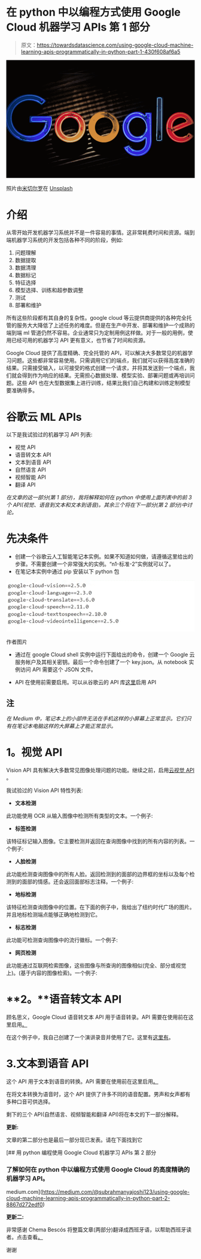 # 在 python 中以编程方式使用 Google Cloud 机器学习 APIs 第 1 部分

> 原文：<https://towardsdatascience.com/using-google-cloud-machine-learning-apis-programmatically-in-python-part-1-430f608af6a5>

![](img/4b11eb2d80c9a80c99857922eadbbe63.png)

照片由[米切尔罗](https://unsplash.com/@mitchel3uo?utm_source=unsplash&utm_medium=referral&utm_content=creditCopyText)在 [Unsplash](https://unsplash.com/s/photos/google-logo?utm_source=unsplash&utm_medium=referral&utm_content=creditCopyText)

# 介绍

从零开始开发机器学习系统并不是一件容易的事情。这非常耗费时间和资源。端到端机器学习系统的开发包括各种不同的阶段，例如:

1.  问题理解
2.  数据提取
3.  数据清理
4.  数据标记
5.  特征选择
6.  模型选择、训练和超参数调整
7.  测试
8.  部署和维护

所有这些阶段都有其自身的复杂性。google cloud 等云提供商提供的各种完全托管的服务大大降低了上述任务的难度。但是在生产中开发、部署和维护一个成熟的端到端 ml 管道仍然不容易。企业通常只为定制用例这样做。对于一般的用例，使用已经可用的机器学习 API 更有意义，也节省了时间和资源。

Google Cloud 提供了高度精确、完全托管的 API，可以解决大多数常见的机器学习问题。这些都非常容易使用。只需调用它们的端点，我们就可以获得高度准确的结果。只需接受输入，以可接受的格式创建一个请求，并将其发送到一个端点，我们就会得到作为响应的结果。无需担心数据处理、模型实验、部署问题或再培训问题。这些 API 也在大型数据集上进行训练，结果比我们自己构建和训练定制模型要准确得多。

# 谷歌云 ML APIs

以下是我试验过的机器学习 API 列表:

*   视觉 API
*   语音转文本 API
*   文本到语音 API
*   自然语言 API
*   视频智能 API
*   翻译 API

*在文章的这一部分(第 1 部分)，我将解释如何在 python 中使用上面列表中的前 3 个 API(视觉、语音到文本和文本到语音)。其余三个将在下一部分(第 2 部分)中讨论。*

# 先决条件

*   创建一个谷歌云人工智能笔记本实例。如果不知道如何做，请遵循这里给出的步骤。不需要创建一个非常强大的实例。“n1-标准-2”实例就可以了。
*   在笔记本实例中通过 pip 安装以下 python 包

![](img/2837b198ff7c4f7ecc9d7e3b4b8348e1.png)

作者图片

*   通过在 google Cloud shell 实例中运行下面给出的命令，创建一个 Google 云服务帐户及其相关密钥。最后一个命令创建了一个 key.json。从 notebook 实例访问 API 需要这个 JSON 文件。

*   API 在使用前需要启用。可以从谷歌云的 API 库[这里](https://console.cloud.google.com/apis/library?project=text-analysis-323506)启用 API

## **注**

*在 Medium 中，笔记本上的小部件无法在手机这样的小屏幕上正常显示。它们只有在笔记本电脑这样的大屏幕上才能正常显示。*

# **1。视觉 API**

Vision API 具有解决大多数常见图像处理问题的功能。继续之前，启用[云视觉 API](https://console.cloud.google.com/apis/library/vision.googleapis.com) 。

我试验过的 Vision API 特性列表:

*   **文本检测**

此功能使用 OCR 从输入图像中检测所有类型的文本。一个例子:

*   **标签检测**

该特征标记输入图像。它主要检测并返回在查询图像中找到的所有内容的列表。一个例子:

*   **人脸检测**

此功能检测查询图像中的所有人脸。返回检测到的面部的边界框的坐标以及每个检测到的面部的情感。还会返回面部标志注释。一个例子:

*   **地标检测**

该特征检测查询图像中的位置。在下面的例子中，我给出了纽约时代广场的图片。并且地标检测端点能够正确地检测到它。

*   **标志检测**

此功能可检测查询图像中的流行徽标。一个例子:

*   **网页检测**

此功能通过互联网检索图像，这些图像与所查询的图像相似(完全、部分或视觉上)。(基于内容的图像检索)。一个例子:

# **2。**语音转文本 API

顾名思义，Google Cloud 语音转文本 API 用于语音转录。API 需要在使用前在这里启用[。](https://console.cloud.google.com/marketplace/product/google/speech.googleapis.com)

在这个例子中，我自己创建了一个演讲录音并使用了它。这里有[这里有](https://github.com/Subrahmanyajoshi/Google-Cloud-Machine-Learning-APIs/tree/main/cloud-speech-api/data)。

# 3.文本到语音 API

这个 API 用于文本到语音的转换。API 需要在使用前在这里启用[。](https://console.cloud.google.com/marketplace/product/google/texttospeech.googleapis.com)

在将文本转换为语音时，这个 API 提供了许多不同的语音配置。男声和女声都有多种口音可供选择。

剩下的三个 API(自然语言、视频智能和翻译 API)将在本文的下一部分解释。

**更新:**

文章的第二部分也是最后一部分现已发表。请在下面找到它

[](https://medium.com/@subrahmanyajoshi123/using-google-cloud-machine-learning-apis-programmatically-in-python-part-2-8867d272edf0) [## 用 python 编程使用 Google Cloud 机器学习 APIs 第 2 部分

### 了解如何在 python 中以编程方式使用 Google Cloud 的高度精确的机器学习 API。

medium.com](https://medium.com/@subrahmanyajoshi123/using-google-cloud-machine-learning-apis-programmatically-in-python-part-2-8867d272edf0) 

**更新二:**

非常感谢 Chema Bescós 将整篇文章(两部分)翻译成西班牙语，以帮助西班牙读者。点击查看[。](https://www.ibidem-translations.com/edu/api-machine-learning-google-cloud-python/)

谢谢